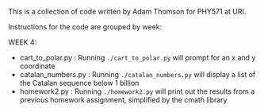 This is a collection of code written by Adam Thomson for PHY571 at URI.

Instructions for the code are grouped by week:

WEEK 4:
- cart_to_polar.py : Running `./cart_to_polar.py` will prompt for an x and y coordinate
- catalan_numbers.py : Running `./catalan_numbers.py` will display a list of the Catalan sequence below 1 billion
- homework2.py : Running `./homework2.py` will print out the results from a previous homework assignment, simplified by the cmath library